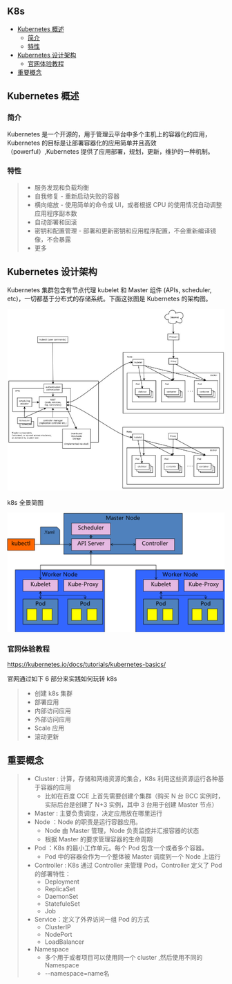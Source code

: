 ## K8s

<!-- vim-markdown-toc GFM -->

* [Kubernetes 概述](#kubernetes-概述)
    * [简介](#简介)
    * [特性](#特性)
* [Kubernetes 设计架构](#kubernetes-设计架构)
    * [官网体验教程](#官网体验教程)
* [重要概念](#重要概念)

<!-- vim-markdown-toc -->
## Kubernetes 概述

### 简介
Kubernetes 是一个开源的，用于管理云平台中多个主机上的容器化的应用，Kubernetes 的目标是让部署容器化的应用简单并且高效（powerful）,Kubernetes 提供了应用部署，规划，更新，维护的一种机制。

### 特性

> * 服务发现和负载均衡
> * 自我修复 - 重新启动失败的容器
> * 横向缩放 - 使用简单的命令或 UI，或者根据 CPU 的使用情况自动调整应用程序副本数
> * 自动部署和回滚
> * 密钥和配置管理 - 部署和更新密钥和应用程序配置，不会重新编译镜像，不会暴露
> * 更多

## Kubernetes 设计架构

Kubernetes 集群包含有节点代理 kubelet 和 Master 组件 (APIs, scheduler, etc)，一切都基于分布式的存储系统。下面这张图是 Kubernetes 的架构图。

![Screenshot](../../images/aws/k8s_arch.jpg)

k8s 全景简图

![Screenshot](../../images/aws/k8s_arch_simple.png)

### 官网体验教程

https://kubernetes.io/docs/tutorials/kubernetes-basics/

官网通过如下 6 部分来实践如何玩转 k8s

> * 创建 k8s 集群
> * 部署应用
> * 内部访问应用
> * 外部访问应用
> * Scale 应用
> * 滚动更新

## 重要概念

> * Cluster : 计算，存储和网络资源的集合，K8s 利用这些资源运行各种基于容器的应用
>   * 比如在百度 CCE 上首先需要创建个集群（购买 N 台 BCC 实例时，实际后台是创建了 N+3 实例，其中 3 台用于创建 Master 节点）
> * Master : 主要负责调度，决定应用放在哪里运行
> * Node ：Node 的职责是运行容器应用。
>   * Node 由 Master 管理，Node 负责监控并汇报容器的状态
>   * 根据 Master 的要求管理容器的生命周期
> * Pod ：K8s 的最小工作单元。每个 Pod 包含一个或者多个容器。
>   * Pod 中的容器会作为一个整体被 Master 调度到一个 Node 上运行
> * Controller : K8s 通过 Controller 来管理 Pod，Controller 定义了 Pod 的部署特性：
>   * Deployment
>   * ReplicaSet
>   * DaemonSet
>   * StatefuleSet
>   * Job
> * Service：定义了外界访问一组 Pod 的方式
>   * ClusterIP
>   * NodePort
>   * LoadBalancer
> * Namespace
>   * 多个用于或者项目可以使用同一个 cluster ,然后使用不同的 Namespace
>   * --namespace=name名





